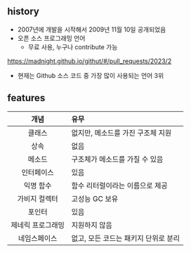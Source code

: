 ## history

- 2007년에 개발을 시작해서 2009년 11월 10일 공개되었음
- 오픈 소스 프로그래밍 언어
  - 무료 사용, 누구나 contribute 가능

https://madnight.github.io/githut/#/pull_requests/2023/2

- 현재는 Github 소스 코드 중 가장 많이 사용되는 언어 3위

## features

|       개념        | 유무                                 |
| :---------------: | :----------------------------------- |
|      클래스       | 없지만, 메소드를 가진 구조체 지원    |
|       상속        | 없음                                 |
|      메소드       | 구조체가 메소드를 가질 수 있음       |
|    인터페이스     | 있음                                 |
|     익명 함수     | 함수 리터럴이라는 이름으로 제공      |
|   가비지 컬렉터   | 고성능 GC 보유                       |
|      포인터       | 있음                                 |
| 제네릭 프로그래밍 | 지원하지 않음                        |
|   네임스페이스    | 없고, 모든 코드는 패키지 단위로 분리 |
